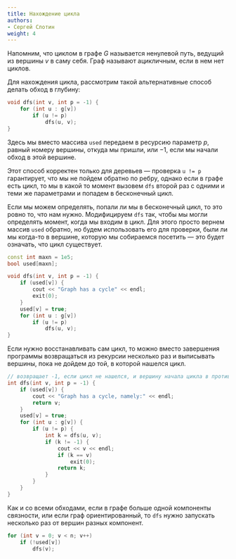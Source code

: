 ```yaml
---
title: Нахождение цикла
authors:
- Сергей Слотин
weight: 4
---
```


Напомним, что циклом в графе $G$ называется ненулевой путь, ведущий из вершины $v$ в саму себя. Граф называют ацикличным, если в нем нет циклов.

Для нахождения цикла, рассмотрим такой альтернативные способ делать обход в глубину:

```cpp
void dfs(int v, int p = -1) {
    for (int u : g[v])
        if (u != p)
            dfs(u, v);
}
```

Здесь мы вместо массива `used` передаем в ресурсию параметр $p$, равный номеру вершины, откуда мы пришли, или $-1$, если мы начали обход в этой вершине.

Этот способ корректен только для деревьев — проверка `u != p` гарантирует, что мы не пойдем обратно по ребру, однако если в графе есть цикл, то мы в какой то момент вызовем `dfs` второй раз с одними и теми же параметрами и попадем в бесконечный цикл.

Если мы можем определять, попали ли мы в бесконечный цикл, то это ровно то, что нам нужно. Модифицируем `dfs` так, чтобы мы могли определять момент, когда мы входим в цикл. Для этого просто вернем массив `used` обратно, но будем использовать его для проверки, были ли мы когда-то в вершине, которую мы собираемся посетить — это будет означать, что цикл существует.

```cpp
const int maxn = 1e5;
bool used[maxn];

void dfs(int v, int p = -1) {
    if (used[v]) {
        cout << "Graph has a cycle" << endl;
        exit(0);
    }
    used[v] = true;
    for (int u : g[v])
        if (u != p)
            dfs(u, v);
}
```

Если нужно восстанавливать сам цикл, то можно вместо завершения программы возвращаться из рекурсии несколько раз и выписывать вершины, пока не дойдем до той, в которой нашелся цикл.

```cpp
// возвращает -1, если цикл не нашелся, и вершину начала цикла в противном случае
int dfs(int v, int p = -1) {
    if (used[v]) {
        cout << "Graph has a cycle, namely:" << endl;
        return v;
    }
    used[v] = true;
    for (int u : g[v]) {
        if (u != p) {
            int k = dfs(u, v);
            if (k != -1) {
                cout << v << endl;
                if (k == v)
                    exit(0);
                return k;
            }
        }
    }
}
```

Как и со всеми обходами, если в графе больше одной компоненты связности, или если граф ориентированный, то `dfs` нужно запускать несколько раз от вершин разных компонент.

```cpp
for (int v = 0; v < n; v++)
    if (!used[v])
        dfs(v);
```
